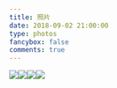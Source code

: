 ```yaml
---
title: 照片
date: 2018-09-02 21:00:00
type: photos
fancybox: false
comments: true
---
```

<link rel="stylesheet" href="../lib/album/ins.css"> 	
<div>

<img src="http://pq8jku652.bkt.clouddn.com/23.jpg`__ws" id="img1"><img src="http://pq8jku652.bkt.clouddn.com/13.jpg" id="img1"><img src="http://pq8jku652.bkt.clouddn.com/14.jpg" id="img1"><img src="http://pq8jku652.bkt.clouddn.com/15.jpg" id="img1"> 

<div style="clear:both"></div>
</div>


